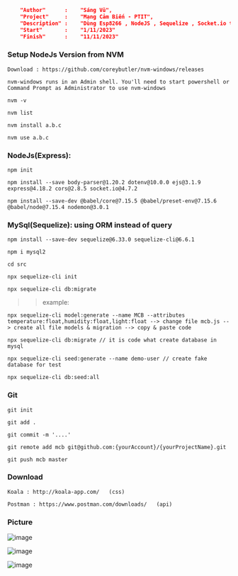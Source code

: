 ```json
    "Author"      :    "Sáng Vũ",
    "Project"     :    "Mạng Cảm Biến - PTIT",
    "Description" :    "Dùng Esp8266 , NodeJS , Sequelize , Socket.io tạo dashboard hiển thị số liệu & chart từ database"
    "Start"       :    "1/11/2023"
    "Finish"      :    "11/11/2023"
```

### Setup NodeJs Version from NVM

    Download : https://github.com/coreybutler/nvm-windows/releases

    nvm-windows runs in an Admin shell. You'll need to start powershell or Command Prompt as Administrator to use nvm-windows

    nvm -v

    nvm list

    nvm install a.b.c

    nvm use a.b.c

### NodeJs(Express):

    npm init

    npm install --save body-parser@1.20.2 dotenv@10.0.0 ejs@3.1.9 express@4.18.2 cors@2.8.5 socket.io@4.7.2

    npm install --save-dev @babel/core@7.15.5 @babel/preset-env@7.15.6 @babel/node@7.15.4 nodemon@3.0.1

### MySql(Sequelize): using ORM instead of query

    npm install --save-dev sequelize@6.33.0 sequelize-cli@6.6.1

    npm i mysql2

    cd src

    npx sequelize-cli init

    npx sequelize-cli db:migrate

> > example:

    npx sequelize-cli model:generate --name MCB --attributes temperature:float,humidity:float,light:float --> change file mcb.js --> create all file models & migration --> copy & paste code

    npx sequelize-cli db:migrate // it is code what create database in mysql

    npx sequelize-cli seed:generate --name demo-user // create fake database for test

    npx sequelize-cli db:seed:all

### Git

    git init

    git add .

    git commit -m '....'

    git remote add mcb git@github.com:{yourAccount}/{yourProjectName}.git

    git push mcb master

### Download

    Koala : http://koala-app.com/   (css)

    Postman : https://www.postman.com/downloads/   (api)
### Picture 

![image](https://github.com/sangvu1303/mang-cam-bien/assets/103579421/f67c7858-9dd7-4d3c-adb6-c40a733264be)

![image](https://github.com/sangvu1303/mang-cam-bien/assets/103579421/3a0cd742-3b53-4037-a085-a684d2600873)

![image](https://github.com/sangvu1303/mang-cam-bien/assets/103579421/a513b567-be5e-4839-88ef-01de29a7798b)
